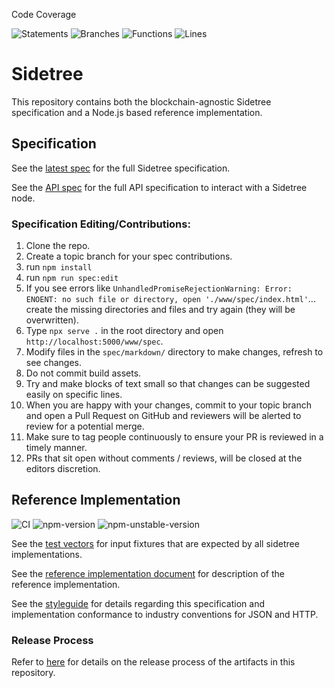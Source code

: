 
Code Coverage

![Statements](https://img.shields.io/badge/statements-100%25-brightgreen.svg?style=flat) ![Branches](https://img.shields.io/badge/branches-100%25-brightgreen.svg?style=flat) ![Functions](https://img.shields.io/badge/functions-100%25-brightgreen.svg?style=flat) ![Lines](https://img.shields.io/badge/lines-100%25-brightgreen.svg?style=flat)


# Sidetree

This repository contains both the blockchain-agnostic Sidetree specification and a Node.js based reference implementation.

## Specification

See the [latest spec](https://identity.foundation/sidetree/spec/) for the full Sidetree specification.

See the [API spec](https://identity.foundation/sidetree/api/) for the full API specification to interact with a Sidetree node.

### Specification Editing/Contributions:

1. Clone the repo.
2. Create a topic branch for your spec contributions.
3. run `npm install`
4. run `npm run spec:edit`
5. If you see errors like `UnhandledPromiseRejectionWarning: Error: ENOENT: no such file or directory, open './www/spec/index.html'`... create the missing directories and files and try again (they will be overwritten).
6. Type `npx serve .` in the root directory and open `http://localhost:5000/www/spec`.
7. Modify files in the `spec/markdown/` directory to make changes, refresh to see changes.
8. Do not commit build assets.
9. Try and make blocks of text small so that changes can be suggested easily on specific lines.
10. When you are happy with your changes, commit to your topic branch and open a Pull Request on GitHub and reviewers will be alerted to review for a potential merge.
11. Make sure to tag people continuously to ensure your PR is reviewed in a timely manner.
12. PRs that sit open without comments / reviews, will be closed at the editors discretion.

## Reference Implementation

![CI](https://github.com/decentralized-identity/sidetree/workflows/CI/badge.svg)
![npm-version](https://badgen.net/npm/v/@decentralized-identity/sidetree)
![npm-unstable-version](https://badgen.net/npm/v/@decentralized-identity/sidetree/unstable)

See the [test vectors](tests/fixtures) for input fixtures that are expected by all sidetree implementations.

See the [reference implementation document](docs/core.md) for description of the reference implementation.

See the [styleguide](docs/styleguide.md) for details regarding this specification and implementation conformance to industry conventions for JSON and HTTP.


### Release Process

Refer to [here](/docs/release-process.md) for details on the release process of the artifacts in this repository.

